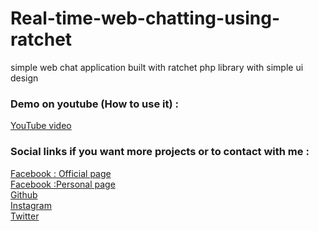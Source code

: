 # Real-time-web-chatting-using-ratchet
simple web chat application built with ratchet php library with simple ui design 

<h3>Demo on youtube (How to use it) :</h3>
<a href="https://www.youtube.com/watch?v=G4He3M6eN5w">YouTube video</a>

<h3>Social links if you want more projects or to contact with me :</h3>
<a href="http://www.facebook.com/munafaqeelmahdi.official">Facebook : Official page</a><br />
<a href="http://www.facebook.com/munaf.aqeel.m">Facebook :Personal page</a><br />
<a href="http://www.github.com/munafaqeelmahdi">Github</a><br />
<a href="http://www.instagram.com/munaf_ewd">Instagram</a><br />
<a href="http://www.twitter.com/munaf_aqeel_m">Twitter</a><br />
